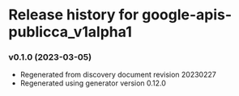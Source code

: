 # Release history for google-apis-publicca_v1alpha1

### v0.1.0 (2023-03-05)

* Regenerated from discovery document revision 20230227
* Regenerated using generator version 0.12.0

